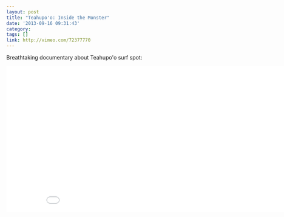 ```yaml
---
layout: post
title: "Teahupo'o: Inside the Monster"
date: '2013-09-16 09:31:43'
category: 
tags: []
link: http://vimeo.com/72377770
---
```


Breathtaking documentary about Teahupo'o surf spot:

<iframe src="//player.vimeo.com/video/72377770" width="900" height="384" frameborder="0" webkitallowfullscreen mozallowfullscreen allowfullscreen></iframe>